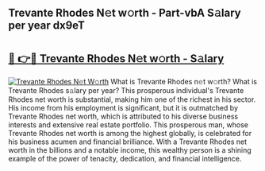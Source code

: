 ## Trevante Rhodes N𝚎t w𝚘rth - Part-vbA S𝚊lary per year dx9eT

# <h2><a href="http://gc0y1n6.nevu.top/?p=Trevante+Rhodes">🔗 👉🔴 Trevante Rhodes N𝚎t w𝚘rth - S𝚊lary</a></h2>

[![Trevante Rhodes N𝚎t W𝚘rth](https://i.imgur.com/Oavwk0R.jpeg)](http://gc0y1n6.nevu.top/?p=Trevante+Rhodes)
What is Trevante Rhodes n𝚎t w𝚘rth? What is Trevante Rhodes s𝚊lary per year?
This prosperous individual's Trevante Rhodes net worth is substantial, making him one of the richest in his sector. His income from his employment is significant, but it is outmatched by Trevante Rhodes net worth, which is attributed to his diverse business interests and extensive real estate portfolio. This prosperous man, whose Trevante Rhodes net worth is among the highest globally, is celebrated for his business acumen and financial brilliance. With a Trevante Rhodes net worth in the billions and a notable income, this wealthy person is a shining example of the power of tenacity, dedication, and financial intelligence.
